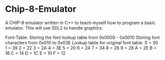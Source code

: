 # Chip-8-Emulator
A CHIP-8 emulator written in C++ to teach myself how to program a basic emulator. This will use SDL2 to handle graphics.

Font-Table:
Storing the font lookup table from 0x0000 - 0x0010
Storing font characters from 0x010 to 0x03E
Lookup table for original font table:
0 = 30
1 = 39
2 = 22
3 = 2A
4 = 3E
5 = 20
6 = 24
7 = 34
8 = 26
9 = 28
A = 2E
B = 18
C = 14
D = 1C
E = 10
F = 12

